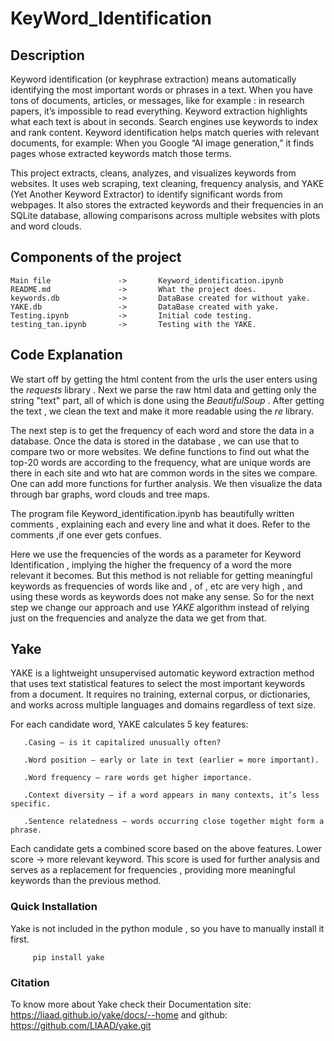 # KeyWord_Identification


## Description
Keyword identification (or keyphrase extraction) means automatically identifying the most important words or phrases in a text.
When you have tons of documents, articles, or messages, like for example : in research papers, it’s impossible to read everything.
Keyword extraction highlights what each text is about in seconds.
Search engines use keywords to index and rank content.
Keyword identification helps match queries with relevant documents, for example: When you Google “AI image generation,” it finds pages whose extracted keywords match those terms.





This project extracts, cleans, analyzes, and visualizes keywords from websites.
It uses web scraping, text cleaning, frequency analysis, and YAKE (Yet Another Keyword Extractor) to identify significant words from webpages.
It also stores the extracted keywords and their frequencies in an SQLite database, allowing comparisons across multiple websites with plots and word clouds.

## Components of the project

```
Main file               ->       Keyword_identification.ipynb
README.md               ->       What the project does.
keywords.db             ->       DataBase created for without yake.
YAKE.db                 ->       DataBase created with yake.
Testing.ipynb           ->       Initial code testing.
testing_tan.ipynb       ->       Testing with the YAKE.
```



## Code Explanation

We start off by getting the html content from the urls the user enters using the $requests$ library . Next we parse the raw html data and getting only the string "text" part,
all of which is done using the $BeautifulSoup$ . After getting the text , we clean the text and make it more readable using the $re$ library.

The next step is to get the frequency of each word and store the data in a database. Once the data is stored in the database , we can use that to compare two or more 
websites. We define functions to find out what the top-20 words are according to the frequency, what are unique words are there in each site and wto hat are common words
in the sites we compare. One can add more functions for further analysis. We then visualize the data through bar graphs, word clouds and tree maps.


The program file  Keyword_identification.ipynb  has beautifully written comments , explaining each and every line and what it does. Refer to the comments ,if one ever
gets confues.

Here we use the frequencies of the words as a parameter for  Keyword Identification , implying the higher the frequency of a word the more relevant it becomes. But this
method is not reliable for getting meaningful keywords as frequencies of words like and , of , etc are very high , and using  these words as keywords does not make any sense.
So for the next step we change our approach and use $YAKE$ algorithm instead of relying just on the frequencies and analyze the data we get from that.

## Yake
YAKE is a lightweight unsupervised automatic keyword extraction method that uses text statistical features to select the most important keywords from a document. 
It requires no training, external corpus, or dictionaries, and works across multiple languages and domains regardless of text size.


For each candidate word, YAKE calculates 5 key features:

       .Casing — is it capitalized unusually often?
  
       .Word position — early or late in text (earlier = more important).
  
       .Word frequency — rare words get higher importance.
  
       .Context diversity — if a word appears in many contexts, it’s less specific.
  
       .Sentence relatedness — words occurring close together might form a phrase.

  
  
Each candidate gets a combined score based on the above features. Lower score → more relevant keyword.
This score is used for further analysis and serves as a replacement for frequencies , providing more meaningful keywords than the previous method.


### Quick Installation
Yake is not included in the python module , so you have to manually install it first.




         pip install yake






### Citation

To know more about Yake check their  Documentation site: https://liaad.github.io/yake/docs/--home  and  github: https://github.com/LIAAD/yake.git 

         
